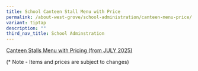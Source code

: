 ```yaml
---
title: School Canteen Stall Menu with Price
permalink: /about-west-grove/school-administration/canteen-menu-price/
variant: tiptap
description: ""
third_nav_title: School Adminstration
---
```

<p><a href="/files/Canteen_menu_updated_July_2025.pdf" rel="noopener nofollow" target="_blank">Canteen Stalls Menu with Pricing (from JULY 2025)</a>
</p>
<p></p>
<p>(* Note - Items and prices are subject to changes)</p>
<p></p>